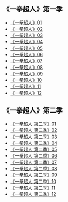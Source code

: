 ## 《一拳超人》第一季

* <a href="https://vod.bunediy.com/20200822/vjc1246e/index.m3u8">《一拳超人》01</a></br>
* <a href="https://vod.bunediy.com/20200822/M0TZ0a9e/index.m3u8">《一拳超人》02</a></br>
* <a href="https://vod.bunediy.com/20200822/8Jktb6YN/index.m3u8">《一拳超人》03</a></br>
* <a href="https://vod.bunediy.com/20200822/TVdjqngZ/index.m3u8">《一拳超人》04</a></br>
* <a href="https://vod.bunediy.com/20200822/CXXrniaH/index.m3u8">《一拳超人》05</a></br>
* <a href="https://vod.bunediy.com/20200822/7pVHRNdS/index.m3u8">《一拳超人》06</a></br>
* <a href="https://vod.bunediy.com/20200822/ena4KgUT/index.m3u8">《一拳超人》07</a></br>
* <a href="https://vod.bunediy.com/20200822/Un2qUngn/index.m3u8">《一拳超人》08</a></br>
* <a href="https://vod.bunediy.com/20200822/cxgyGpPx/index.m3u8">《一拳超人》09</a></br>
* <a href="https://vod.bunediy.com/20200822/cgJc0QPH/index.m3u8">《一拳超人》10</a></br>
* <a href="https://vod.bunediy.com/20200822/tbEJy3gA/index.m3u8">《一拳超人》11</a></br>
* <a href="https://vod.bunediy.com/20200822/0g1mkirZ/index.m3u8">《一拳超人》12</a></br>

## 《一拳超人》第二季

* <a href="https://vod3.buycar5.cn/20210118/jWM42q4R/1000kb/hls/index.m3u8">《一拳超人 第二季》01</a></br>
* <a href="https://vod3.buycar5.cn/20210118/sn39rn54/1000kb/hls/index.m3u8">《一拳超人 第二季》02</a></br>
* <a href="https://vod3.buycar5.cn/20210118/Fm0b5pYB/1000kb/hls/index.m3u8">《一拳超人 第二季》03</a></br>
* <a href="https://vod3.buycar5.cn/20210118/mfVGn92F/1000kb/hls/index.m3u8">《一拳超人 第二季》04</a></br>
* <a href="https://vod3.buycar5.cn/20210118/LcVbV5qo/1000kb/hls/index.m3u8">《一拳超人 第二季》05</a></br>
* <a href="https://vod3.buycar5.cn/20210118/mAghgJxM/1000kb/hls/index.m3u8">《一拳超人 第二季》06</a></br>
* <a href="https://vod3.buycar5.cn/20210118/9w3ugDiN/1000kb/hls/index.m3u8">《一拳超人 第二季》07</a></br>
* <a href="https://vod3.buycar5.cn/20210118/cTY6Hhdv/1000kb/hls/index.m3u8">《一拳超人 第二季》08</a></br>
* <a href="https://vod3.buycar5.cn/20210118/HxV2GlfO/1000kb/hls/index.m3u8">《一拳超人 第二季》09</a></br>
* <a href="https://vod3.buycar5.cn/20210118/1ILjXqn4/1000kb/hls/index.m3u8">《一拳超人 第二季》10</a></br>
* <a href="https://vod3.buycar5.cn/20210118/2VlU719N/1000kb/hls/index.m3u8">《一拳超人 第二季》11</a></br>
* <a href="https://vod3.buycar5.cn/20210118/Tb96bbkw/1000kb/hls/index.m3u8">《一拳超人 第二季》12</a></br>